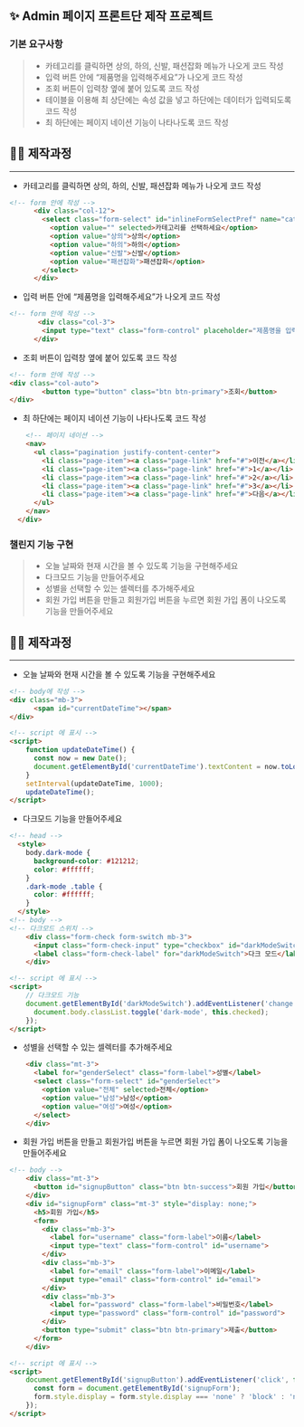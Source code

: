 ## ✨ Admin 페이지 프론트단 제작 프로젝트

### 기본 요구사항
>  - 카테고리를 클릭하면 상의, 하의, 신발, 패션잡화 메뉴가 나오게 코드 작성
>  - 입력 버튼 안에 “제품명을 입력해주세요”가 나오게 코드 작성
>  - 조회 버튼이 입력창 옆에 붙어 있도록 코드 작성
>  - 테이블을 이용해 최 상단에는 속성 값을 넣고 하단에는 데이터가 입력되도록 코드 작성
>  - 최 하단에는 페이지 네이션 기능이 나타나도록 코드 작성

## 🧑‍💻 제작과정
---

* 카테고리를 클릭하면 상의, 하의, 신발, 패션잡화 메뉴가 나오게 코드 작성
```html
<!-- form 안에 작성 -->
      <div class="col-12">
        <select class="form-select" id="inlineFormSelectPref" name="category_data_table">
          <option value="" selected>카테고리를 선택하세요</option>
          <option value="상의">상의</option>
          <option value="하의">하의</option>
          <option value="신발">신발</option>
          <option value="패션잡화">패션잡화</option>
        </select>
      </div>
```
* 입력 버튼 안에 “제품명을 입력해주세요”가 나오게 코드 작성
```html
<!-- form 안에 작성 -->
       <div class="col-3">
        <input type="text" class="form-control" placeholder="제품명을 입력해주세요">
      </div>
```
* 조회 버튼이 입력창 옆에 붙어 있도록 코드 작성
```html
<!-- form 안에 작성 -->
<div class="col-auto">
        <button type="button" class="btn btn-primary">조회</button>
</div>
```
* 최 하단에는 페이지 네이션 기능이 나타나도록 코드 작성
```html
    <!-- 페이지 네이션 -->
    <nav>
      <ul class="pagination justify-content-center">
        <li class="page-item"><a class="page-link" href="#">이전</a></li>
        <li class="page-item"><a class="page-link" href="#">1</a></li>
        <li class="page-item"><a class="page-link" href="#">2</a></li>
        <li class="page-item"><a class="page-link" href="#">3</a></li>
        <li class="page-item"><a class="page-link" href="#">다음</a></li>
      </ul>
    </nav>
  </div>
```




### 챌린지 기능 구현
>  - 오늘 날짜와 현재 시간을 볼 수 있도록 기능을 구현해주세요
>  - 다크모드 기능을 만들어주세요
>  - 성별을 선택할 수 있는 셀렉터를 추가해주세요
>  - 회원 가입 버튼을 만들고 회원가입 버튼을 누르면 회원 가입 폼이 나오도록 기능을 만들어주세요


## 🧑‍💻 제작과정
---

* 오늘 날짜와 현재 시간을 볼 수 있도록 기능을 구현해주세요
```html
<!-- body에 작성 -->
<div class="mb-3">
      <span id="currentDateTime"></span>
</div>

<!-- script 에 표시 -->
<script>
    function updateDateTime() {
      const now = new Date();
      document.getElementById('currentDateTime').textContent = now.toLocaleString('ko-KR');
    }
    setInterval(updateDateTime, 1000);
    updateDateTime();
</script>
```
* 다크모드 기능을 만들어주세요
```html
<!-- head -->
  <style>
    body.dark-mode {
      background-color: #121212;
      color: #ffffff;
    }
    .dark-mode .table {
      color: #ffffff;
    }
  </style>
<!-- body -->
<!-- 다크모드 스위치 -->
    <div class="form-check form-switch mb-3">
      <input class="form-check-input" type="checkbox" id="darkModeSwitch">
      <label class="form-check-label" for="darkModeSwitch">다크 모드</label>
    </div>

<!-- script 에 표시 -->
<script>
    // 다크모드 기능
    document.getElementById('darkModeSwitch').addEventListener('change', function () {
      document.body.classList.toggle('dark-mode', this.checked);
    });
</script>
```
* 성별을 선택할 수 있는 셀렉터를 추가해주세요

```html
    <div class="mt-3">
      <label for="genderSelect" class="form-label">성별</label>
      <select class="form-select" id="genderSelect">
        <option value="전체" selected>전체</option>
        <option value="남성">남성</option>
        <option value="여성">여성</option>
      </select>
    </div>
```
* 회원 가입 버튼을 만들고 회원가입 버튼을 누르면 회원 가입 폼이 나오도록 기능을 만들어주세요
``` html
<!-- body -->
    <div class="mt-3">
      <button id="signupButton" class="btn btn-success">회원 가입</button>
    </div>
    <div id="signupForm" class="mt-3" style="display: none;">
      <h5>회원 가입</h5>
      <form>
        <div class="mb-3">
          <label for="username" class="form-label">이름</label>
          <input type="text" class="form-control" id="username">
        </div>
        <div class="mb-3">
          <label for="email" class="form-label">이메일</label>
          <input type="email" class="form-control" id="email">
        </div>
        <div class="mb-3">
          <label for="password" class="form-label">비밀번호</label>
          <input type="password" class="form-control" id="password">
        </div>
        <button type="submit" class="btn btn-primary">제출</button>
      </form>
    </div>

<!-- script 에 표시 -->
<script>
    document.getElementById('signupButton').addEventListener('click', function () {
      const form = document.getElementById('signupForm');
      form.style.display = form.style.display === 'none' ? 'block' : 'none';
    });
</script>
